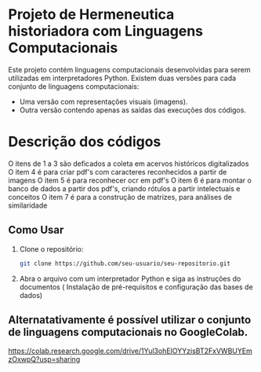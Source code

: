 # Projeto de Hermeneutica historiadora com Linguagens Computacionais

Este projeto contém linguagens computacionais desenvolvidas para serem utilizadas em interpretadores Python. Existem duas versões para cada conjunto de linguagens computacionais:

- Uma versão com representações visuais (imagens).
- Outra versão contendo apenas as saídas das execuções dos códigos.

# Descrição dos códigos

O itens de 1 a 3 são deficados a coleta em acervos históricos digitalizados
O item 4 é para criar pdf's com caracteres reconhecidos a partir de imagens
O item 5 é para reconhecer ocr em pdf's
O item 6 é para montar o banco de dados a partir dos pdf's, criando rótulos a partir intelectuais e conceitos
O item 7 é para a construção de matrizes, para análises de similaridade


## Como Usar

1. Clone o repositório:
   ```bash
   git clone https://github.com/seu-usuario/seu-repositorio.git
2. Abra o arquivo com um interpretador Python e siga as instruções do documentos (  Instalação de pré-requisitos e configuração das bases de dados)

## Alternatativamente é possível utilizar o conjunto de linguagens computacionais no GoogleColab.
https://colab.research.google.com/drive/1Yul3ohEIOYYzisBT2FxVWBUYEmzOxwpQ?usp=sharing


   
